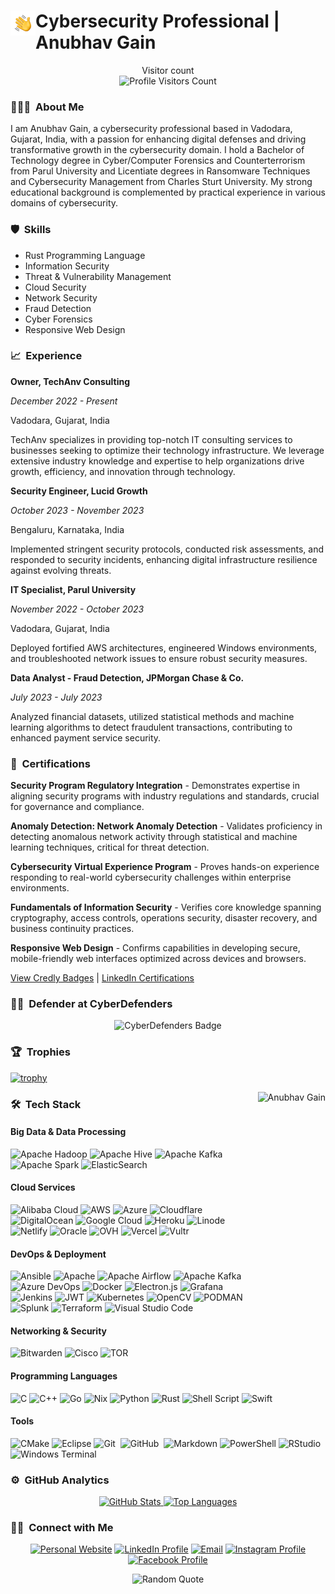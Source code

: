 <div>
  <img alt="Anubhav Gain" src="./assets/Hand%20Wave.gif" width='40' align="left"/>
  <h1>Cybersecurity Professional | Anubhav Gain</h1>
</div>

<p align="center"> 
  Visitor count<br>
  <img src="https://profile-counter.glitch.me/mranv/count.svg" alt="Profile Visitors Count" />
</p>

### 👨🏻‍💻 &nbsp;About Me

I am Anubhav Gain, a cybersecurity professional based in Vadodara, Gujarat, India, with a passion for enhancing digital defenses and driving transformative growth in the cybersecurity domain. I hold a Bachelor of Technology degree in Cyber/Computer Forensics and Counterterrorism from Parul University and Licentiate degrees in Ransomware Techniques and Cybersecurity Management from Charles Sturt University. My strong educational background is complemented by practical experience in various domains of cybersecurity.

### 🛡️ &nbsp;Skills 

- Rust Programming Language
- Information Security
- Threat & Vulnerability Management
- Cloud Security
- Network Security 
- Fraud Detection
- Cyber Forensics
- Responsive Web Design

### 📈 &nbsp;Experience

**Owner, TechAnv Consulting**  

_December 2022 - Present_

Vadodara, Gujarat, India

TechAnv specializes in providing top-notch IT consulting services to businesses seeking to optimize their technology infrastructure. We leverage extensive industry knowledge and expertise to help organizations drive growth, efficiency, and innovation through technology.

**Security Engineer, Lucid Growth**

_October 2023 - November 2023_ 

Bengaluru, Karnataka, India

Implemented stringent security protocols, conducted risk assessments, and responded to security incidents, enhancing digital infrastructure resilience against evolving threats.

**IT Specialist, Parul University**

_November 2022 - October 2023_

Vadodara, Gujarat, India

Deployed fortified AWS architectures, engineered Windows environments, and troubleshooted network issues to ensure robust security measures.

**Data Analyst - Fraud Detection, JPMorgan Chase & Co.**

_July 2023 - July 2023_  

Analyzed financial datasets, utilized statistical methods and machine learning algorithms to detect fraudulent transactions, contributing to enhanced payment service security.


### 🏅 &nbsp;Certifications  

**Security Program Regulatory Integration** - Demonstrates expertise in aligning security programs with industry regulations and standards, crucial for governance and compliance.

**Anomaly Detection: Network Anomaly Detection** - Validates proficiency in detecting anomalous network activity through statistical and machine learning techniques, critical for threat detection.

**Cybersecurity Virtual Experience Program** - Proves hands-on experience responding to real-world cybersecurity challenges within enterprise environments.

**Fundamentals of Information Security** - Verifies core knowledge spanning cryptography, access controls, operations security, disaster recovery, and business continuity practices.

**Responsive Web Design** - Confirms capabilities in developing secure, mobile-friendly web interfaces optimized across devices and browsers.

[View Credly Badges](https://www.credly.com/users/anubhavgain/badges) | [LinkedIn Certifications](https://www.linkedin.com/in/anubhavgain/details/certifications)

### 🥷🏻 &nbsp;Defender at CyberDefenders

<div align="center">
<img src="https://cyberdefenders-storage.s3.me-central-1.amazonaws.com/profile-badges/mranv.png" alt="CyberDefenders Badge" />
</div>

### 🏆 &nbsp;Trophies

[![trophy](https://github-profile-trophy.vercel.app/?username=mranv&theme=onedark)](https://github.com/mranv)

<div>
  <img alt="Anubhav Gain" src="https://randommeme-five.vercel.app/" align="right" style="height: 400px;"/>
</div>

### 🛠 &nbsp;Tech Stack

#### Big Data & Data Processing
  
![Apache Hadoop](https://img.shields.io/badge/Apache%20Hadoop-66CCFF?style=plastic&logo=apachehadoop&logoColor=black)
![Apache Hive](https://img.shields.io/badge/Apache%20Hive-FDEE21?style=plastic&logo=apachehive&logoColor=black)
![Apache Kafka](https://img.shields.io/badge/Apache%20Kafka-000?style=plastic&logo=apachekafka)
![Apache Spark](https://img.shields.io/badge/Apache%20Spark-FDEE21?style=plastic&logo=apachespark&logoColor=black)
![ElasticSearch](https://img.shields.io/badge/-ElasticSearch-005571?style=plastic&logo=elasticsearch)

#### Cloud Services
  
![Alibaba Cloud](https://img.shields.io/badge/AlibabaCloud-%23FF6701.svg?style=plastic&logo=alibabacloud&logoColor=white)
![AWS](https://img.shields.io/badge/AWS-%23FF9900.svg?style=plastic&logo=amazon-aws&logoColor=white)
![Azure](https://img.shields.io/badge/azure-%230072C6.svg?style=plastic&logo=microsoftazure&logoColor=white)
![Cloudflare](https://img.shields.io/badge/Cloudflare-F38020?style=plastic&logo=Cloudflare&logoColor=white)
![DigitalOcean](https://img.shields.io/badge/DigitalOcean-%230167ff.svg?style=plastic&logo=digitalOcean&logoColor=white)
![Google Cloud](https://img.shields.io/badge/GoogleCloud-%234285F4.svg?style=plastic&logo=google-cloud&logoColor=white)
![Heroku](https://img.shields.io/badge/heroku-%23430098.svg?style=plastic&logo=heroku&logoColor=white)
![Linode](https://img.shields.io/badge/linode-00A95C?style=plastic&logo=linode&logoColor=white)
![Netlify](https://img.shields.io/badge/netlify-%23000000.svg?style=plastic&logo=netlify&logoColor=%2300C7B7)
![Oracle](https://img.shields.io/badge/Oracle-F80000?style=plastic&logo=oracle&logoColor=white)
![OVH](https://img.shields.io/badge/ovh-%23123F6D.svg?style=plastic&logo=ovh&logoColor=%23123F6D)
![Vercel](https://img.shields.io/badge/vercel-%23000000.svg?style=plastic&logo=vercel&logoColor=white)
![Vultr](https://img.shields.io/badge/Vultr-007BFC.svg?style=plastic&logo=vultr)

#### DevOps & Deployment
  
![Ansible](https://img.shields.io/badge/ansible-%231A1918.svg?style=plastic&logo=ansible&logoColor=white)
![Apache](https://img.shields.io/badge/apache-%23D42029.svg?style=plastic&logo=apache&logoColor=white)
![Apache Airflow](https://img.shields.io/badge/Apache%20Airflow-017CEE?style=plastic&logo=Apache%20Airflow&logoColor=white)
![Apache Kafka](https://img.shields.io/badge/apachekafka-231F20.svg?style=plastic&logo=apachekafka&logoColor=white&color=%23231F20)
![Azure DevOps](https://img.shields.io/badge/azuredevops-0078D7.svg?style=plastic&logo=azuredevops&logoColor=white&color=%230078D7)
![Docker](https://img.shields.io/badge/docker-%230db7ed.svg?style=plastic&logo=docker&logoColor=white)
![Electron.js](https://img.shields.io/badge/Electron-191970?style=plastic&logo=Electron&logoColor=white)
![Grafana](https://img.shields.io/badge/grafana-F46800.svg?style=plastic&logo=grafana&logoColor=white&color=%23F46800)
![Jenkins](https://img.shields.io/badge/jenkins-%232C5263.svg?style=plastic&logo=jenkins&logoColor=white)
![JWT](https://img.shields.io/badge/JWT-black?style=plastic&logo=JSON%20web%20tokens)
![Kubernetes](https://img.shields.io/badge/kubernetes-%23326ce5.svg?style=plastic&logo=kubernetes&logoColor=white)
![OpenCV](https://img.shields.io/badge/opencv-%23white.svg?style=plastic&logo=opencv&logoColor=white)
![PODMAN](https://img.shields.io/badge/podman-892CA0.svg?style=plastic&logo=podman&logoColor=white)
![Splunk](https://img.shields.io/badge/splunk-000000.svg?style=plastic&logo=splunk&color=%23000000)
![Terraform](https://img.shields.io/badge/terraform-%235835CC.svg?style=plastic&logo=terraform&logoColor=white)
![Visual Studio Code](https://img.shields.io/badge/-Visual%20Studio%20Code-05122A?style=flat&logo=visual-studio-code&logoColor=007ACC)&nbsp;

#### Networking & Security
  
![Bitwarden](https://img.shields.io/badge/bitwarden-%23175DDC.svg?style=plastic&logo=bitwarden&logoColor=white)
![Cisco](https://img.shields.io/badge/cisco-%23049fd9.svg?style=plastic&logo=cisco&logoColor=black)
![TOR](https://img.shields.io/badge/tor-%237E4798.svg?style=plastic&logo=tor-project&logoColor=white)

#### Programming Languages
  
![C](https://img.shields.io/badge/C-A8B9CC?logo=c&logoColor=black&style=plastic)
![C++](https://img.shields.io/badge/C++-00599C?logo=cplusplus&logoColor=white&style=plastic)
![Go](https://img.shields.io/badge/Go-00ADD8?logo=go&logoColor=white&style=plastic)
![Nix](https://img.shields.io/badge/NIX-5277C3.svg?style=plastic&logo=NixOS&logoColor=white)
![Python](https://img.shields.io/badge/python-3670A0?style=plastic&logo=python&logoColor=ffdd54)
![Rust](https://img.shields.io/badge/rust-%23000000.svg?style=plastic&logo=rust&logoColor=white)
![Shell Script](https://img.shields.io/badge/shell_script-%23121011.svg?style=plastic&logo=gnu-bash&logoColor=white)
![Swift](https://img.shields.io/badge/Swift-FA7343?logo=swift&logoColor=white&style=plastic)

#### Tools
  
![CMake](https://img.shields.io/badge/CMake-%23008FBA.svg?style=plastic&logo=cmake&logoColor=white)
![Eclipse](https://img.shields.io/badge/-Eclipse-05122A?style=flat&logo=eclipse-ide&logoColor=2C2255)
![Git](https://img.shields.io/badge/-Git-05122A?style=flat&logo=git)&nbsp;
![GitHub](https://img.shields.io/badge/-GitHub-05122A?style=flat&logo=github)&nbsp;
![Markdown](https://img.shields.io/badge/markdown-%23000000.svg?style=plastic&logo=markdown&logoColor=white)
![PowerShell](https://img.shields.io/badge/PowerShell-%235391FE.svg?style=plastic&logo=powershell&logoColor=white)
![RStudio](https://img.shields.io/badge/-RStudio-05122A?style=flat&logo=rstudio)&nbsp;
![Windows Terminal](https://img.shields.io/badge/Windows%20Terminal-%234D4D4D.svg?style=plastic&logo=windows-terminal&logoColor=white)

### ⚙️ &nbsp;GitHub Analytics

<p align="center">
<a href="https://github.com/mranv">
  <img src="https://github-readme-stats-eight-theta.vercel.app/api?username=mranv&show_icons=true&theme=algolia&include_all_commits=true&count_private=true" alt="GitHub Stats"/>
  <img src="https://github-readme-stats-eight-theta.vercel.app/api/top-langs/?username=mranv&layout=compact&langs_count=8&theme=algolia" alt="Top Languages"/>
</a>
</p>

### 🤝🏻 &nbsp;Connect with Me

<p align="center">
<a href="https://www.techanv.com"><img src="https://img.shields.io/badge/-techanv.com-3423A6?style=flat&logo=Google-Chrome&logoColor=white" alt="Personal Website"/></a>
<a href="https://linkedin.com/in/anubhavgain"><img src="https://img.shields.io/badge/-Anubhav%20Gain-0077B5?style=flat&logo=Linkedin&logoColor=white" alt="LinkedIn Profile"/></a>
<a href="mailto:iamanubhavgain@gmail.com"><img src="https://img.shields.io/badge/-iamanubhavgain@gmail.com-D14836?style=flat&logo=Gmail&logoColor=white" alt="Email"/></a>
<a href="https://instagram.com/anubhavgain"><img src="https://img.shields.io/badge/-@anubhavgain-E4405F?style=flat&logo=Instagram&logoColor=white" alt="Instagram Profile"/></a>
<a href="https://www.facebook.com/mr.anv.1"><img src="https://img.shields.io/badge/-@Anubhav-1877F2?style=flat&logo=Facebook&logoColor=white" alt="Facebook Profile"/></a>
</p>

<div align="center">
<img src="https://quotes-github-readme.vercel.app/api?type=horizontal&theme=gruvbox" alt="Random Quote"/>
</div>
